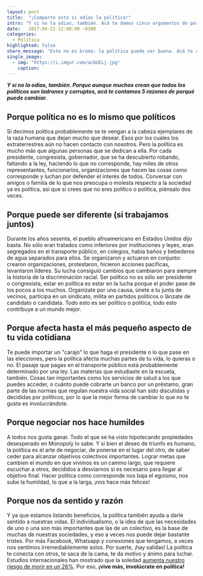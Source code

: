 ```yaml
---
layout: post
title:  "¡Comparte esto si odias la política!"
intro: "Y si no la odias, también. Acá te damos cinco argumentos de por qué (en verdad) la política no es tan mala"
date:   2017-04-21 12:00:00 -0300
categories:
  - Política
highlighted: false
share_message: "Esto no es broma: la política puede ser buena. Acá te contamos por qué"
single_image:
  - img: "https://i.imgur.com/acbGELj.jpg"
    caption:
---
```

***Y si no la odias, también. Porque aunque muchos crean que todos los políticos son ladrones y corruptos, acá te contamos 5 razones de porqué puede cambiar.***

## Porque política no es lo mismo que políticos

Si decimos política probablemente se te vengan a la cabeza ejemplares de la raza humana que dejan mucho que desear. Esos por los cuales los extraterrestres aún no hacen contacto con nosotros. Pero la política es mucho más que algunas personas que se dedican a ella. Por cada presidente, congresista, gobernador, que se ha descubierto robando, faltando a la ley, haciendo lo que no corresponde, hay miles de otros representantes, funcionarios, organizaciones que hacen las cosas como corresponde y luchan por defender el interés de todos. Conversar con amigos o familia de lo que nos preocupa o molesta respecto a la sociedad ya es política, así que si crees que no eres político o política, piénsalo dos veces.

<!--Foto/ilustración movimientos civiles-->

## Porque puede ser diferente (si trabajamos juntos)

Durante los años sesenta, el pueblo afroamericano en Estados Unidos dijo basta. No sólo eran tratados como inferiores por instituciones y leyes, eran segregados en el transporte público, en colegios, había baños y bebederos de agua separados para ellos. Se organizaron y actuaron en conjunto: crearon organizaciones, protestaron, hicieron acciones pacíficas, levantaron líderes. Su lucha consiguió cambios que cambiaron para siempre la historia de la discriminación racial. Ser político no es sólo ser presidente o congresista, estar en política es estar en la lucha porque el poder pase de los pocos a los muchos. Organízate por una causa, únete a tu junta de vecinos, participa en un sindicato, milita en partidos políticos o lánzate de candidato o candidata. Todo esto es ser político o política, todo esto contribuye a un mundo mejor.

<!--Ilustración/foto que muestre símbolos de: micro, salud, marihuana, dinero, matrimonio-->

## Porque afecta hasta el más pequeño aspecto de tu vida cotidiana

Te puede importar un "carajo" lo que haga el presidente o lo que pase en las elecciones, pero la política afecta muchas partes de tu vida, lo quieras o no. El pasaje que pagas en el transporte público está probablemente determinado por una ley. Las materias que estudiaste en la escuela, también. Cosas tan importantes como los servicios de salud a los que puedes acceder, o cuánto puede cobrarte un banco por un préstamo, gran parte de las normas que regulan nuestra vida social han sido discutidas y decididas por políticos, por lo que la mejor forma de cambiar lo que no te gusta es involucrándote.

<!--¿Sugerencias de foto?-->

## Porque negociar nos hace humildes

A todos nos gusta ganar. Todo el que se ha visto hipotecando propiedades desesperado en Monopoly lo sabe. Y si bien el deseo de triunfo es humano, la política es el arte de negociar, de ponerse en el lugar del otro, de saber ceder para alcanzar objetivos colectivos importantes. Lograr metas que cambien el mundo en que vivimos es un camino largo, que requiere escuchar a otros, decididos a desviarnos si es necesario para llegar al objetivo final. Hacer política como corresponde nos baja el egoísmo, nos sube la humildad, lo que a la larga, ¡nos hace más felices!

<!--Algo de amigos, comunidad, malón, mesa de once-->

## Porque nos da sentido y razón

Y ya que estamos listando beneficios, la política también ayuda a darle sentido a nuestras vidas. El individualismo, o la idea de que las necesidades de uno o una son más importantes que las de un colectivo, es la base de muchas de nuestras sociedades, y eso a veces nos puede dejar bastante tristes. Por más Facebook, Whatsapp y conexiones que tengamos, a veces nos sentimos irremediablemente solos. Por suerte, ¡hay salidas! La política te conecta con otros, te saca de la cama, te da motivo y ánimo para luchar. Estudios internacionales han mostrado que la soledad [aumenta nuestro riesgo de morir en un 26%](http://www.semana.com/vida-moderna/articulo/la-soledad-aumenta-riesgo-de-muerte/421884-3). Por eso, **¡vive más, involúcrate en política!**
